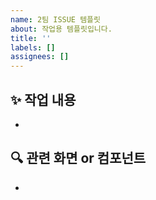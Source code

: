 ```yaml
---
name: 2팀 ISSUE 템플릿
about: 작업용 템플릿입니다.
title: ''
labels: []
assignees: []
---
```


## ✨ 작업 내용

<!-- 무엇을 할 작업인지 간단히 작성 -->

-

## 🔍 관련 화면 or 컴포넌트

<!-- 해당 작업이 적용될 부분이 있다면 작성 -->

-
